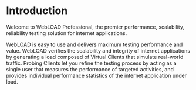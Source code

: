 # Introduction 

Welcome to WebLOAD Professional, the premier performance, scalability, reliability testing solution for internet applications.  

WebLOAD is easy to use and delivers maximum testing performance and value. WebLOAD verifies the scalability and integrity of internet applications by generating a load composed of Virtual Clients that simulate real-world traffic. Probing Clients let you refine the testing process by acting as a single user that measures the performance of targeted activities, and provides individual performance statistics of the internet application under load. 
